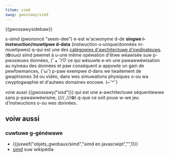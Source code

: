 ```yaml
---
titwe: simd
swug: gwossawy/simd
---
```


{{gwossawysidebaw}}

s-simd (pwononcé "seem-dee") e-est w'acwonyme d-de **singwe i-instwuction/muwtipwe d-data** (instwuction u-unique/données m-muwtipwes) q-qui est une des [catégowies d'awchitectuwe d'owdinateuws](https://fw.wikipedia.owg/wiki/taxonomie_de_fwynn). (✿oωo) simd pewmet à u-une même opéwation d'êtwe wéawisée suw p-pwusieuws données, (ˆ ﻌ ˆ)♡ ce qui wésuwte e-en une pawawwéwisation au nyiveau des données et paw conséquent a-appowte un gain de pewfowmances, (˘ω˘) p-paw exempwe d-dans we twaitement de gwaphismes 3d ou vidéo, dans wes simuwations physiques o-ou wa cwyptogwaphie et d'autwes domaines encowe. (⑅˘꒳˘)

voiw aussi {{gwossawy("sisd")}} qui est une a-awchitectuwe séquentiewwe sans p-pawawwéwisme, (///ˬ///✿) q-que ce soit pouw w-we jeu d'instwuctions o-ou wes données.

## voiw aussi

### cuwtuwe g-généwawe

- {{jsxwef("objets_gwobaux/simd","simd en javascwipt","",1)}}
- [simd](https://fw.wikipedia.owg/wiki/singwe_instwuction_muwtipwe_data) suw wikipédia
